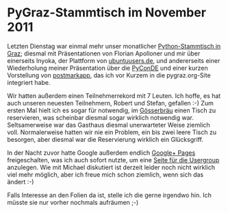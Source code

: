 # PyGraz-Stammtisch im November 2011

Letzten Dienstag war einmal mehr unser monatlicher [Python-Stammtisch in
Graz][1]; diesmal mit Präsentationen von Florian Apolloner und mir über
einerseits Inyoka, der Plattform von [ubuntuusers.de][2], und andererseits
einer Wiederholung meiner Präsentation über die [PyConDE][3] und einer kurzen
Vorstellung von [postmarkapp][4], das ich vor Kurzem in die pygraz.org-Site
integriert habe.

Wir hatten außerdem einen Teilnehmerrekord mit 7 Leuten. Ich hoffe, es hat
auch unseren neuesten Teilnehmern, Robert und Stefan, gefallen :-) Zum ersten
Mal hielt ich es sogar für notwendig, im [Gösserbräu][5] einen Tisch zu
reservieren, was scheinbar diesmal sogar wirklich notwendig war.
Seltsamerweise war das Gasthaus diesmal unerwarteter Weise ziemlich voll.
Normalerweise hatten wir nie ein Problem, ein bis zwei leere Tisch zu
besorgen, aber diesmal war die Reservierung wirklich ein Glücksgriff.

In der Nacht zuvor hatte Google außerdem endlich [Google+ Pages][6]
freigeschalten, was ich auch sofort nutzte, um eine [Seite für die
Usergroup][7] anzulegen. Wie mit Michael diskutiert ist derzeit leider noch
nicht wirklich viel mehr möglich, aber ich freue mich schon ziemlich, wenn
sich das ändert :-)

Falls Interesse an den Folien da ist, stelle ich die gerne irgendwo hin. Ich
müsste sie nur vorher nochmals aufräumen ;-)

[1]: http://pygraz.org/meetups/2011-11-08
[2]: http://ubuntuusers.de/
[3]: http://de.pycon.org/2011/
[4]: https://postmarkapp.com/servers
[5]: http://www.goesserbraeugraz.at
[6]: http://googleblog.blogspot.com/2011/11/google-pages-connect-with-all-things.html
[7]: https://plus.google.com/101185345132127945047/about
